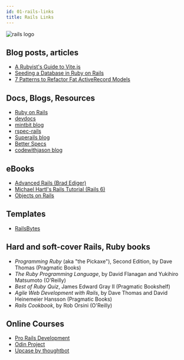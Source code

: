 ```yaml
---
id: 01-rails-links
title: Rails Links
---
```

![rails logo](https://upload.wikimedia.org/wikipedia/commons/thumb/6/62/Ruby_On_Rails_Logo.svg/320px-Ruby_On_Rails_Logo.svg.png)

## Blog posts, articles
- [A Rubyist's Guide to Vite.js](https://maximomussini.com/posts/a-rubyist-guide-to-vite-js#getting-started)
- [Seeding a Database in Ruby on Rails](https://ninjadevel.com/seeding-database-ruby-on-rails/)
- [7 Patterns to Refactor Fat ActiveRecord Models](https://web.archive.org/web/20121019225528/http://blog.codeclimate.com/blog/2012/10/17/7-ways-to-decompose-fat-activerecord-models/)

## Docs, Blogs, Resources
- [Ruby on Rails](https://rubyonrails.org/)
- [devdocs](https://devdocs.io/rails~7.0/)
- [mintbit blog](https://www.mintbit.com/blog/)
- [rspec-rails](https://github.com/rspec/rspec-rails)
- [Superails blog](https://blog.corsego.com/)
- [Better Specs](https://www.betterspecs.org/)
- [codewithjason blog](https://www.codewithjason.com/articles/)

## eBooks
- [Advanced Rails (Brad Ediger)](https://theswissbay.ch/pdf/Gentoomen%20Library/Programming/Ruby/O%27Reilly%20Advanced%20Rails.pdf)
- [Michael Hartl's Rails Tutorial (Rails 6)](https://edu.anarcho-copy.org/Programming%20Languages/Ruby/ruby-rails-tutorial-learn-web-development-6th.pdf)
- [Objects on Rails](https://web.archive.org/web/20190319201525/http://objectsonrails.com/)

## Templates
- [RailsBytes](https://railsbytes.com/)

## Hard and soft-cover Rails, Ruby books
- _Programming Ruby_ (aka "the Pickaxe"), Second Edition, by Dave Thomas (Pragmatic Books)
- _The Ruby Programming Language_, by David Flanagan and Yukihiro Matsumoto (O'Reilly)
- _Best of Ruby Quiz_, James Edward Gray II (Pragmatic Bookshelf)
- _Agile Web Development with Rails_, by Dave Thomas and David Heinemeier Hansson (Pragmatic Books)
- _Rails Cookbook_, by Rob Orsini (O'Reilly)

## Online Courses
- [Pro Rails Development](https://devcamp.com/trails/professional-rails-development-course)
- [Odin Project](https://theodinproject.com/)
- [Upcase by thoughtbot](https://thoughtbot.com/upcase/practice)
